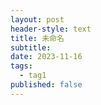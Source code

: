 ```yaml
---
layout: post
header-style: text
title: 未命名
subtitle: 
date: 2023-11-16
tags:
  - tag1
published: false
---
```

